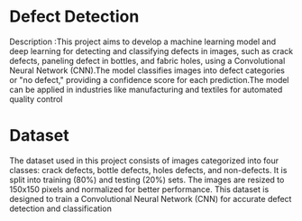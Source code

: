 # Defect Detection
Description :This project aims to develop a machine learning model and deep learning for detecting and classifying defects in images, such as crack defects, paneling defect in bottles, and fabric holes, using a Convolutional Neural Network (CNN).The model classifies images into defect categories or "no defect," providing a confidence score for each prediction.The model can be applied in industries like manufacturing and textiles for automated quality control

# Dataset
The dataset used in this project consists of images categorized into four classes: crack defects, bottle defects, holes defects, and non-defects. It is split into training (80%) and testing (20%) sets. The images are resized to 150x150 pixels and normalized for better performance. This dataset is designed to train a Convolutional Neural Network (CNN) for accurate defect detection and classification

